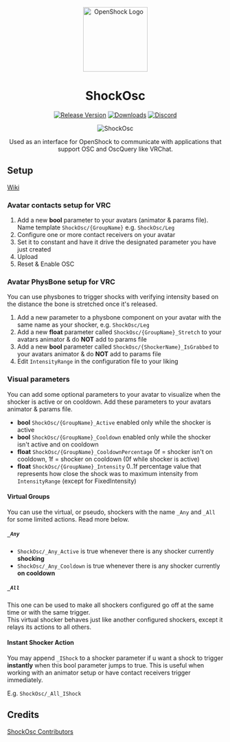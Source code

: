 <center><div align="center">

<img alt="OpenShock Logo" width="150px" height="150px" src="https://openshock.org/static/branding/IconSlowSpin.svg" />

# ShockOsc

[![Release Version](https://img.shields.io/github/v/release/OpenShock/ShockOsc?style=for-the-badge&color=e14a6d)](https://github.com/OpenShock/ShockOsc/releases/latest)
[![Downloads](https://img.shields.io/github/downloads/OpenShock/ShockOsc/total?style=for-the-badge&color=e14a6d)](https://github.com/OpenShock/ShockOsc/releases/latest)
[![Discord](https://img.shields.io/discord/1078124408775901204?style=for-the-badge&color=e14a6d&label=OpenShock%20Discord&logo=discord)](https://openshock.net/discord)

![ShockOsc](https://sea.zlucplayz.com/f/72732636ab0743c6b365/?raw=1)

Used as an interface for OpenShock to communicate with applications that support OSC and OscQuery like VRChat.

</div></center>

## Setup

[Wiki](https://wiki.openshock.org/guides/shockosc-avatar-setup/)

### Avatar contacts setup for VRC

1. Add a new **bool** parameter to your avatars (animator & params file). Name template `ShockOsc/{GroupName}` e.g. `ShockOsc/Leg`
2. Configure one or more contact receivers on your avatar
3. Set it to constant and have it drive the designated parameter you have just created
4. Upload
5. Reset & Enable OSC

### Avatar PhysBone setup for VRC

You can use physbones to trigger shocks with verifying intensity based on the distance the bone is stretched once it's released.

1. Add a new parameter to a physbone component on your avatar with the same name as your shocker, e.g. `ShockOsc/Leg`
2. Add a new **float** parameter called `ShockOsc/{GroupName}_Stretch` to your avatars animator & do **NOT** add to params file
3. Add a new **bool** parameter called `ShockOsc/{ShockerName}_IsGrabbed` to your avatars animator & do **NOT** add to params file
4. Edit `IntensityRange` in the configuration file to your liking

### Visual parameters

You can add some optional parameters to your avatar to visualize when the shocker is active or on cooldown.
Add these parameters to your avatars animator & params file.

- **bool** `ShockOsc/{GroupName}_Active` enabled only while the shocker is active
- **bool** `ShockOsc/{GroupName}_Cooldown` enabled only while the shocker isn't active and on cooldown
- **float** `ShockOsc/{GroupName}_CooldownPercentage` 0f = shocker isn't on cooldown, 1f = shocker on cooldown (0f while shocker is active)
- **float** `ShockOsc/{GroupName}_Intensity` 0..1f percentage value that represents how close the shock was to maximum intensity from `IntensityRange` (except for FixedIntensity)

#### Virtual Groups

You can use the virtual, or pseudo, shockers with the name `_Any` and `_All` for some limited actions. Read more below.

##### `_Any`
- `ShockOsc/_Any_Active` is true whenever there is any shocker currently **shocking**
- `ShockOsc/_Any_Cooldown` is true whenever there is any shocker currently **on cooldown**

##### `_All`
This one can be used to make all shockers configured go off at the same time or with the same trigger.  
This virtual shocker behaves just like another configured shockers, except it relays its actions to all others.

#### Instant Shocker Action
You may append `_IShock` to a shocker parameter if u want a shock to trigger **instantly** when this bool parameter jumps to true.
This is useful when working with an animator setup or have contact receivers trigger immediately.

E.g. `ShockOsc/_All_IShock`


## Credits

[ShockOsc Contributors](https://github.com/OpenShock/ShockOsc/graphs/contributors)
